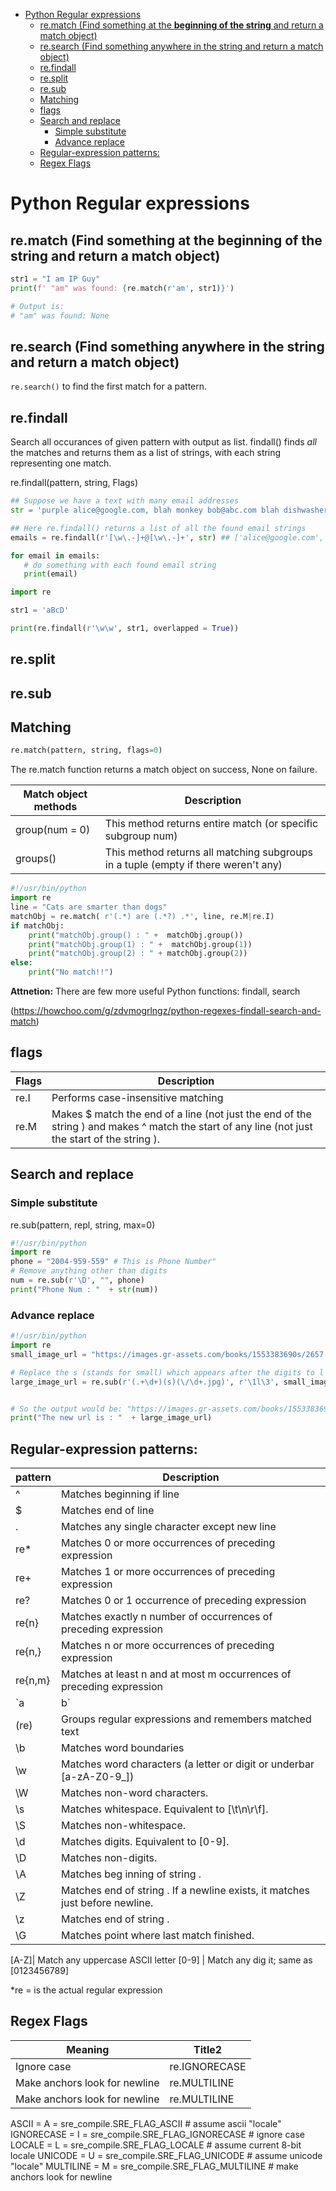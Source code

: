 <!--ts-->
* [Python Regular expressions](#python-regular-expressions)
   * [re.match (Find something at the <strong>beginning of the string</strong> and return a match object)](#rematch-find-something-at-the-beginning-of-the-string-and-return-a-match-object)
   * [re.search (Find something anywhere in the string and return a match object)](#research-find-something-anywhere-in-the-string-and-return-a-match-object)
   * [re.findall](#refindall)
   * [re.split](#resplit)
   * [re.sub](#resub)
   * [Matching](#matching)
   * [flags](#flags)
   * [Search and replace](#search-and-replace)
      * [Simple substitute](#simple-substitute)
      * [Advance replace](#advance-replace)
   * [Regular-expression patterns:](#regular-expression-patterns)
   * [Regex Flags](#regex-flags)

<!-- Created by https://github.com/ekalinin/github-markdown-toc -->
<!-- Added by: gil_diy, at: Mon 06 Mar 2023 10:50:19 AM IST -->

<!--te-->

# Python Regular expressions

##  re.match (Find something at the **beginning of the string** and return a match object)

```python
str1 = "I am IP Guy"
print(f' "am" was found: {re.match(r'am', str1)}') 

# Output is: 
# "am" was found: None

```


## re.search (Find something anywhere in the string and return a match object)

`re.search()` to find the first match for a pattern.



## re.findall

Search all occurances of given pattern with output as list.
findall() finds *all* the matches and returns them as a list of strings, with each string representing one match. 

re.findall(pattern, string, Flags)

```python
## Suppose we have a text with many email addresses
str = 'purple alice@google.com, blah monkey bob@abc.com blah dishwasher'

## Here re.findall() returns a list of all the found email strings
emails = re.findall(r'[\w\.-]+@[\w\.-]+', str) ## ['alice@google.com', 'bob@abc.com']

for email in emails:
   # do something with each found email string
   print(email)
```

```python
import re

str1 = 'aBcD'

print(re.findall(r'\w\w', str1, overlapped = True))

```
## re.split

## re.sub




## Matching
```python
re.match(pattern, string, flags=0)
```

The re.match function returns a match object on success, None on failure.

Match object methods | Description
------|---------------------------
group(num = 0) |  This method returns entire match (or specific subgroup num)
groups() | This method returns all matching subgroups in a tuple (empty if there weren't any)


```python
#!/usr/bin/python
import re
line = "Cats are smarter than dogs"
matchObj = re.match( r'(.*) are (.*?) .*', line, re.M|re.I)
if matchObj:
	print("matchObj.group() : " +  matchObj.group())
	print("matchObj.group(1) : " +  matchObj.group(1))
	print("matchObj.group(2) : " + matchObj.group(2))
else:
	print("No match!!")
```

**Attnetion:** There are few more useful Python functions: findall, search

(https://howchoo.com/g/zdvmogrlngz/python-regexes-findall-search-and-match)


## flags

Flags | Description
------|---------------------------
re.I |  Performs case-insensitive matching
re.M | Makes $ match the end of a line (not just the end of the string ) and makes ^ match the start of any line (not just the start of the string ).


## Search and replace

### Simple substitute
re.sub(pattern, repl, string, max=0)

```python
#!/usr/bin/python
import re
phone = "2004-959-559" # This is Phone Number"
# Remove anything other than digits
num = re.sub(r'\D', "", phone)
print("Phone Num : "  + str(num))
```

### Advance replace
```python
#!/usr/bin/python
import re
small_image_url = "https://images.gr-assets.com/books/1553383690s/2657.jpg"

# Replace the s (stands for small) which appears after the digits to l (stands for Large)
large_image_url = re.sub(r'(.+\d+)(s)(\/\d+.jpg)', r'\1l\3', small_image_url)


# So the output would be: "https://images.gr-assets.com/books/1553383690l/2657.jpg"
print("The new url is : "  + large_image_url)
```

## Regular-expression patterns:

pattern | Description
------|---------------------------
^ | Matches beginning if line
$ | Matches end of line
. | Matches any single character except new line
re* | Matches 0 or more occurrences of preceding expression
re+ | Matches 1 or more occurrences of preceding expression
re? | Matches 0 or 1 occurrence of preceding expression
re{n} | Matches exactly n number of occurrences of preceding expression
re{n,} | Matches n or more occurrences of preceding expression
re{n,m} | Matches at least n and at most m occurrences of preceding expression
`a|b` | Matches either a or b
(re) | Groups regular expressions and remembers matched text
\b | Matches word boundaries
\w  | Matches word characters (a letter or digit or underbar [a-zA-Z0-9_])
\W | Matches non-word characters.
\s | Matches whitespace. Equivalent to [\t\n\r\f].
\S | Matches non-whitespace.
\d | Matches digits. Equivalent to [0-9].
\D | Matches non-digits.
\A |Matches beg inning of string .
\Z | Matches end of string . If a newline exists, it matches just before newline.
\z | Matches end of string .
\G | Matches point where last match finished.

[A-Z]| Match any uppercase ASCII letter
[0-9] | Match any dig it; same as [0123456789]


*re = is the actual regular expression


## Regex Flags


 Meaning | Title2
------------|-----
Ignore case | re.IGNORECASE | re.I
Make anchors look for newline | re.MULTILINE | re.M
Make anchors look for newline | re.MULTILINE | re.M


ASCII = A = sre_compile.SRE_FLAG_ASCII # assume ascii "locale"
IGNORECASE = I = sre_compile.SRE_FLAG_IGNORECASE # ignore case
LOCALE = L = sre_compile.SRE_FLAG_LOCALE # assume current 8-bit locale
UNICODE = U = sre_compile.SRE_FLAG_UNICODE # assume unicode "locale"
MULTILINE = M = sre_compile.SRE_FLAG_MULTILINE # make anchors look for newline

